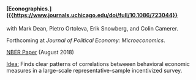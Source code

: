 ---
---

#### [Econographics.]({{https://www.journals.uchicago.edu/doi/full/10.1086/723044}}

with Mark Dean, Pietro Ortoleva, Erik Snowberg, and Colin Camerer.

Forthcoming at _Journal of Political Economy: Microeconomics_.

[NBER Paper](https://www.nber.org/papers/w24931) (August 2018)

<ins>Idea:</ins> Finds clear patterns of correlations betweeen behavioral economic measures in a large-scale representative-sample incentivized survey. 
